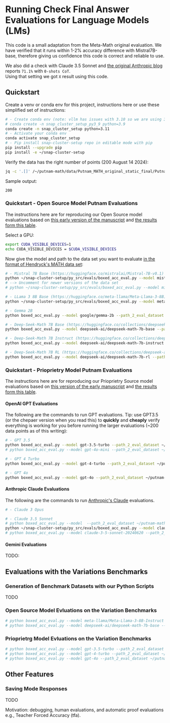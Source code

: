 # Running Check Final Answer Evaluations for Language Models (LMs)

This code is a small adaptation from the Meta-Math original evaluation. 
We have verified that it runs within 1-2% accuracy difference with Mistral7B-base, therefore giving us confidence this code is correct and reliable to use. 
<!-- Note mistral ins 13.1% ref: https://mistral.ai/news/announcing-mistral-7b/ us on MATH TODO, lost value sadly -->

We also did a check with Claude 3.5 Sonnet and [the original Anthropic blog](https://www.anthropic.com/news/claude-3-5-sonnet) reports `71.1%` with `0-shots CoT`.  
Using that setting we got `X` result using this code. 

## Quickstart

Create a venv or conda env for this project, instructions here or use these simplified set of instructions:
```bash
# - Create conda env (note: vllm has issues with 3.10 so we are using 3.9, ref: https://gist.github.com/brando90/c55c74e840d42c952d4aec7b74e0be6c)
# conda create -n snap_cluster_setup_py3_9 python=3.9
conda create -n snap_cluster_setup python=3.11
# - Activate your conda env
conda activate snap_cluster_setup
# - Pip install snap-cluster-setup repo in editable mode with pip
pip install --upgrade pip
pip install -e ~/snap-cluster-setup
```

Verify the data has the right number of points (200 August 14 2024):
```bash
jq -c '.[]' /~/putnam-math/data/Putnam_MATH_original_static_final/Putnam_MATH_boxed_problems.json | wc -l
```
Sample output:
```bash
200
```

### Quickstart - Open Source Model Putnam Evaluations
The instructions here are for reproducing our Open Source model evaluations based on [this early version of the manuscript](https://openreview.net/forum?id=1720vDqiBK#discussion) 
and [the results form this table](py_src/evals/eval_images/first_results_putnam_math.png).

Select a GPU:
```bash
export CUDA_VISIBLE_DEVICES=1 
echo CUDA_VISIBLE_DEVICES = $CUDA_VISIBLE_DEVICES
```

Now give the model and path to the data set you want to evaluate [in the format of Hendryck's MATH data set](https://github.com/hendrycks/math):
```bash
# - Mistral 7B Base (https://huggingface.co/mistralai/Mistral-7B-v0.1)
python ~/snap-cluster-setup/py_src/evals/boxed_acc_eval.py --model mistralai/Mistral-7B-v0.1 --path_2_eval_dataset ~/putnam-math/data/Putnam_MATH_original_static2/test
# --> Uncomment for newer versions of the data set
# python ~/snap-cluster-setup/py_src/evals/boxed_acc_eval.py --model mistralai/Mistral-7B-v0.1 --path_2_eval_dataset ~/putnam-math/data/Putnam_MATH_original_static_final

# - LLama 3 8B Base (https://huggingface.co/meta-llama/Meta-Llama-3-8B)
python ~/snap-cluster-setup/py_src/evals/boxed_acc_eval.py --model meta-llama/Meta-Llama-3-8B --path_2_eval_dataset ~/putnam-math/data/Putnam_MATH_original_static2/test

# - Gemma 2B
python boxed_acc_eval.py --model google/gemma-2b --path_2_eval_dataset ~/putnam-math/data/Putnam_MATH_original_static2/test 

# - Deep-Seek-Math 7B Base (https://huggingface.co/collections/deepseek-ai/deepseek-math-65f2962739da11599e441681)
python boxed_acc_eval.py --model deepseek-ai/deepseek-math-7b-base --path_2_eval_dataset ~/putnam-math/data/Putnam_MATH_original_static2/test --end 348 --batch_size 1 --mode online 

# - Deep-Seek-Math 7B Instruct (https://huggingface.co/collections/deepseek-ai/deepseek-math-65f2962739da11599e441681)
python boxed_acc_eval.py --model deepseek-ai/deepseek-math-7b-instruct --path_2_eval_dataset ~/putnam-math/data/Putnam_MATH_original_static2/test --end 348 --batch_size 1 --mode online 

# - Deep-Seek-Math 7B RL (https://huggingface.co/collections/deepseek-ai/deepseek-math-65f2962739da11599e441681)
python boxed_acc_eval.py --model deepseek-ai/deepseek-math-7b-rl --path_2_eval_dataset ~/putnam-math/data/Putnam_MATH_original_static2/test --end 348 --batch_size 1 --mode online 

```

### Quickstart - Prioprietry Model Putnam Evaluations
The instructions here are for reproducing our Prioprietry Source model evaluations based on [this version of the early manuscript](https://openreview.net/forum?id=1720vDqiBK#discussion) 
and [the results form this table](py_src/evals/eval_images/first_results_putnam_math.png).

#### OpenAI GPT Evaluations
The following are the commands to run GPT evaluations. 
Tip: use GPT3.5 (or the chepaer version when you read this) to **quickly** and **cheaply** verify everything is working for you before running the larger evaluations (~200 data points as of this writing):
```bash
# - GPT 3.5
python boxed_acc_eval.py --model gpt-3.5-turbo --path_2_eval_dataset ~/putnam-math/data/Putnam_MATH_original_static2/test --end 348 --batch_size 348 
# python boxed_acc_eval.py --model gpt-4o-mini --path_2_eval_dataset ~/putnam-math/data/Putnam_MATH_original_static2/test --end 348 --batch_size 348 

# - GPT 4 Turbo
python boxed_acc_eval.py --model gpt-4-turbo --path_2_eval_dataset ~/putnam-math/data/Putnam_MATH_original_static2/test --end 348 --batch_size 348

# - GPT 4o
python boxed_acc_eval.py --model gpt-4o --path_2_eval_dataset ~/putnam-math/data/Putnam_MATH_original_static2/test --end 348 --batch_size 348 
```

#### Anthropic Claude Evaluations
The following are the commands to run [Anthropic's Claude](https://docs.anthropic.com/en/docs/about-claude/models) evaluations. 
```bash
# - Claude 3 Opus

# - Claude 3.5 Sonnet 
# python boxed_acc_eval.py --model  --path_2_eval_dataset ~/putnam-math/data/Putnam_MATH_original_static2/test --end 348 --batch_size 348 --mode dryrun
python ~/snap-cluster-setup/py_src/evals/boxed_acc_eval.py --model claude-3-5-sonnet-20240620 --path_2_eval_dataset ~/putnam-math/data/Putnam_MATH_original_static_final --end 348 --batch_size 348 --mode dryrun
# python boxed_acc_eval.py --model claude-3-5-sonnet-20240620 --path_2_eval_dataset ~/putnam-math/data/Putnam_MATH_original_static_final/Putnam_MATH_boxed_problems.json --end 348 --batch_size 348 --mode dryrun
```

#### Gemini Evaluations
TODO:

## Evaluations with the Variations Benchmarks

### Generation of Benchmark Datasets with our Python Scripts 
TODO

### Open Source Model Evluations on the Variation Benchmarks
```bash
# python boxed_acc_eval.py --model meta-llama/Meta-Llama-3-8B-Instruct --path_2_eval_dataset ~/putnam-math/data/Putnam_MATH_variations_static2/test --end 348 --batch_size 348 --mode online 
# python boxed_acc_eval.py --model deepseek-ai/deepseek-math-7b-base --path_2_eval_dataset ~/putnam-math/data/Putnam_MATH_variations_static2/test --end 348 --batch_size 348 --mode online 
```

### Prioprietrg Model Evluations on the Variation Benchmarks
```bash
# python boxed_acc_eval.py --model gpt-3.5-turbo --path_2_eval_dataset ~/putnam-math/data/Putnam_MATH_variations_static2/test --end 348 --batch_size 348 --mode online 
# python boxed_acc_eval.py --model gpt-4-turbo --path_2_eval_dataset ~/putnam-math/data/Putnam_MATH_variations_static2/test --end 348 --batch_size 348 --mode online 
# python boxed_acc_eval.py --model gpt-4o --path_2_eval_dataset ~/putnam-math/data/Putnam_MATH_variations_static2/test --end 348 --batch_size 348 --mode online 
```

## Other Features

### Saving Mode Responses
TODO

Motivation: debugging, human evaluations, and automatic proof evaluations e.g., Teacher Forced Accuracy (tfa).
